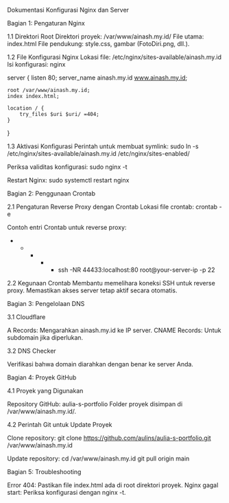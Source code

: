 Dokumentasi Konfigurasi Nginx dan Server

Bagian 1: Pengaturan Nginx

1.1 Direktori Root
Direktori proyek: /var/www/ainash.my.id/
File utama: index.html
File pendukung: style.css, gambar (FotoDiri.png, dll.).

1.2 File Konfigurasi Nginx
Lokasi file: /etc/nginx/sites-available/ainash.my.id
Isi konfigurasi:
nginx

server {
    listen 80;
    server_name ainash.my.id www.ainash.my.id;

    root /var/www/ainash.my.id;
    index index.html;

    location / {
        try_files $uri $uri/ =404;
    }
}

1.3 Aktivasi Konfigurasi
Perintah untuk membuat symlink:
sudo ln -s /etc/nginx/sites-available/ainash.my.id /etc/nginx/sites-enabled/

Periksa validitas konfigurasi:
sudo nginx -t

Restart Nginx:
sudo systemctl restart nginx

Bagian 2: Penggunaan Crontab

2.1 Pengaturan Reverse Proxy dengan Crontab
Lokasi file crontab:
crontab -e

Contoh entri Crontab untuk reverse proxy:
* * * * * ssh -NR 44433:localhost:80 root@your-server-ip -p 22

2.2 Kegunaan Crontab
Membantu memelihara koneksi SSH untuk reverse proxy.
Memastikan akses server tetap aktif secara otomatis.

Bagian 3: Pengelolaan DNS

3.1 Cloudflare

A Records: Mengarahkan ainash.my.id ke IP server.
CNAME Records: Untuk subdomain jika diperlukan.

3.2 DNS Checker

Verifikasi bahwa domain diarahkan dengan benar ke server Anda.

Bagian 4: Proyek GitHub

4.1 Proyek yang Digunakan

Repository GitHub: aulia-s-portfolio
Folder proyek disimpan di /var/www/ainash.my.id/.

4.2 Perintah Git untuk Update Proyek

Clone repository:
git clone https://github.com/aulins/aulia-s-portfolio.git /var/www/ainash.my.id

Update repository:
cd /var/www/ainash.my.id
git pull origin main

Bagian 5: Troubleshooting

Error 404: Pastikan file index.html ada di root direktori proyek.
Nginx gagal start: Periksa konfigurasi dengan nginx -t.
